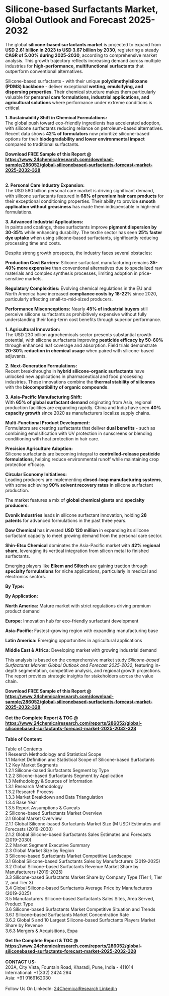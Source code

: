 <h1>Silicone-based Surfactants Market, Global Outlook and Forecast 2025-2032</h1><p>The global <strong>silicone-based surfactants market</strong> is projected to expand from <strong>USD 2.61 billion in 2023 to USD 3.67 billion by 2030</strong>, registering a steady <strong>CAGR of 5.00% during 2025-2030</strong>, according to comprehensive market analysis. This growth trajectory reflects increasing demand across multiple industries for <strong>high-performance, multifunctional surfactants</strong> that outperform conventional alternatives.</p><p>Silicone-based surfactants - with their unique <strong>polydimethylsiloxane (PDMS) backbone</strong> - deliver exceptional <strong>wetting, emulsifying, and dispersing properties</strong>. Their chemical structure makes them particularly valuable for <strong>personal care formulations, industrial applications, and agricultural solutions</strong> where performance under extreme conditions is critical.</p><p><strong>1. Sustainability Shift in Chemical Formulations:</strong><br>
The global push toward eco-friendly ingredients has accelerated adoption, with silicone surfactants reducing reliance on petroleum-based alternatives. Recent data shows <strong>42% of formulators</strong> now prioritize silicone-based options for their <strong>biodegradability and lower environmental impact</strong> compared to traditional surfactants.</p><div><b>Download FREE Sample of this Report @ 
            <a href="https://www.24chemicalresearch.com/download-sample/286052/global-siliconebased-surfactants-forecast-market-2025-2032-328">
            https://www.24chemicalresearch.com/download-sample/286052/global-siliconebased-surfactants-forecast-market-2025-2032-328</a></b></div><br><p><strong>2. Personal Care Industry Expansion:</strong><br>
The USD 580 billion personal care market is driving significant demand, with silicone surfactants featured in <strong>68% of premium hair care products</strong> for their exceptional conditioning properties. Their ability to provide <strong>smooth application without greasiness</strong> has made them indispensable in high-end formulations.</p><p><strong>3. Advanced Industrial Applications:</strong><br>
In paints and coatings, these surfactants improve <strong>pigment dispersion by 30-35%</strong> while enhancing durability. The textile sector has seen <strong>25% faster dye uptake</strong> when using silicone-based surfactants, significantly reducing processing time and costs.</p><p>Despite strong growth prospects, the industry faces several obstacles:</p><p><strong>Production Cost Barriers:</strong> Silicone surfactant manufacturing remains <strong>35-40% more expensive</strong> than conventional alternatives due to specialized raw materials and complex synthesis processes, limiting adoption in price-sensitive markets.</p><p><strong>Regulatory Complexities:</strong> Evolving chemical regulations in the EU and North America have increased <strong>compliance costs by 18-22%</strong> since 2020, particularly affecting small-to-mid-sized producers.</p><p><strong>Performance Misconceptions:</strong> Nearly <strong>45% of industrial buyers</strong> still perceive silicone surfactants as prohibitively expensive without fully understanding their long-term cost benefits through superior performance.</p><p><strong>1. Agricultural Innovation:</strong><br>
The USD 230 billion agrochemicals sector presents substantial growth potential, with silicone surfactants improving <strong>pesticide efficacy by 50-60%</strong> through enhanced leaf coverage and absorption. Field trials demonstrate <strong>20-30% reduction in chemical usage</strong> when paired with silicone-based adjuvants.</p><p><strong>2. Next-Generation Formulations:</strong><br>
Recent breakthroughs in <strong>hybrid silicone-organic surfactants</strong> have unlocked new applications in pharmaceutical and food processing industries. These innovations combine the <strong>thermal stability of silicones</strong> with the <strong>biocompatibility of organic compounds</strong>.</p><p><strong>3. Asia-Pacific Manufacturing Shift:</strong><br>
With <strong>65% of global surfactant demand</strong> originating from Asia, regional production facilities are expanding rapidly. China and India have seen <strong>40% capacity growth</strong> since 2020 as manufacturers localize supply chains.</p><p><strong>Multi-Functional Product Development:</strong><br>
	Formulators are creating surfactants that deliver <strong>dual benefits</strong> - such as combining emulsification with UV protection in sunscreens or blending conditioning with heat protection in hair care.</p><p><strong>Precision Agriculture Adoption:</strong><br>
	Silicone surfactants are becoming integral to <strong>controlled-release pesticide formulations</strong>, helping reduce environmental runoff while maintaining crop protection efficacy.</p><p><strong>Circular Economy Initiatives:</strong><br>
	Leading producers are implementing <strong>closed-loop manufacturing systems</strong>, with some achieving <strong>90% solvent recovery rates</strong> in silicone surfactant production.</p><p>The market features a mix of <strong>global chemical giants</strong> and <strong>specialty producers</strong>:</p><p><strong>Evonik Industries</strong> leads in silicone surfactant innovation, holding <strong>28 patents</strong> for advanced formulations in the past three years.</p><p><strong>Dow Chemical</strong> has invested <strong>USD 120 million</strong> in expanding its silicone surfactant capacity to meet growing demand from the personal care sector.</p><p><strong>Shin-Etsu Chemical</strong> dominates the Asia-Pacific market with <strong>42% regional share</strong>, leveraging its vertical integration from silicon metal to finished surfactants.</p><p>Emerging players like <strong>Elkem and Siltech</strong> are gaining traction through <strong>specialty formulations</strong> for niche applications, particularly in medical and electronics sectors.</p><p><strong>By Type:</strong></p><p><strong>By Application:</strong></p><p><strong>North America:</strong> Mature market with strict regulations driving premium product demand</p><p><strong>Europe:</strong> Innovation hub for eco-friendly surfactant development</p><p><strong>Asia-Pacific:</strong> Fastest-growing region with expanding manufacturing base</p><p><strong>Latin America:</strong> Emerging opportunities in agricultural applications</p><p><strong>Middle East &amp; Africa:</strong> Developing market with growing industrial demand</p><p>This analysis is based on the comprehensive market study <em>Silicone-based Surfactants Market: Global Outlook and Forecast 2025-2032</em>, featuring in-depth segmentation, competitive analysis, and regional growth projections. The report provides strategic insights for stakeholders across the value chain.</p><div><b>Download FREE Sample of this Report @ 
            <a href="https://www.24chemicalresearch.com/download-sample/286052/global-siliconebased-surfactants-forecast-market-2025-2032-328">
            https://www.24chemicalresearch.com/download-sample/286052/global-siliconebased-surfactants-forecast-market-2025-2032-328</a></b></div><br><div><b>Get the Complete Report & TOC @ 
            <a href="https://www.24chemicalresearch.com/reports/286052/global-siliconebased-surfactants-forecast-market-2025-2032-328">
            https://www.24chemicalresearch.com/reports/286052/global-siliconebased-surfactants-forecast-market-2025-2032-328</a></b></div><br>
            <b>Table of Content:</b><p>Table of Contents<br />
1 Research Methodology and Statistical Scope<br />
1.1 Market Definition and Statistical Scope of Silicone-based Surfactants<br />
1.2 Key Market Segments<br />
1.2.1 Silicone-based Surfactants Segment by Type<br />
1.2.2 Silicone-based Surfactants Segment by Application<br />
1.3 Methodology & Sources of Information<br />
1.3.1 Research Methodology<br />
1.3.2 Research Process<br />
1.3.3 Market Breakdown and Data Triangulation<br />
1.3.4 Base Year<br />
1.3.5 Report Assumptions & Caveats<br />
2 Silicone-based Surfactants Market Overview<br />
2.1 Global Market Overview<br />
2.1.1 Global Silicone-based Surfactants Market Size (M USD) Estimates and Forecasts (2019-2030)<br />
2.1.2 Global Silicone-based Surfactants Sales Estimates and Forecasts (2019-2030)<br />
2.2 Market Segment Executive Summary<br />
2.3 Global Market Size by Region<br />
3 Silicone-based Surfactants Market Competitive Landscape<br />
3.1 Global Silicone-based Surfactants Sales by Manufacturers (2019-2025)<br />
3.2 Global Silicone-based Surfactants Revenue Market Share by Manufacturers (2019-2025)<br />
3.3 Silicone-based Surfactants Market Share by Company Type (Tier 1, Tier 2, and Tier 3)<br />
3.4 Global Silicone-based Surfactants Average Price by Manufacturers (2019-2025)<br />
3.5 Manufacturers Silicone-based Surfactants Sales Sites, Area Served, Product Type<br />
3.6 Silicone-based Surfactants Market Competitive Situation and Trends<br />
3.6.1 Silicone-based Surfactants Market Concentration Rate<br />
3.6.2 Global 5 and 10 Largest Silicone-based Surfactants Players Market Share by Revenue<br />
3.6.3 Mergers & Acquisitions, Expa</p><div><b>Get the Complete Report & TOC @ 
            <a href="https://www.24chemicalresearch.com/reports/286052/global-siliconebased-surfactants-forecast-market-2025-2032-328">
            https://www.24chemicalresearch.com/reports/286052/global-siliconebased-surfactants-forecast-market-2025-2032-328</a></b></div><br><b>CONTACT US:</b><br>
            203A, City Vista, Fountain Road, Kharadi, Pune, India - 411014<br>
            International: +1(332) 2424 294<br>
            Asia: +91 9169162030 <br><br>
            Follow Us On LinkedIn: <a href="https://www.linkedin.com/company/24chemicalresearch/">24ChemicalResearch LinkedIn</a>